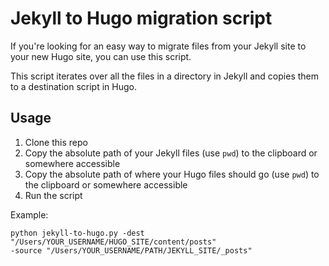 # Jekyll to Hugo migration script

If you're looking for an easy way to migrate files from your Jekyll site to your new Hugo site, you can use this script. 

This script iterates over all the files in a directory in Jekyll and copies them to a destination script in Hugo.

## Usage

1. Clone this repo
1. Copy the absolute path of your Jekyll files (use `pwd`) to the clipboard or somewhere accessible
1. Copy the absolute path of where your Hugo files should go (use `pwd`) to the clipboard or somewhere accessible
1. Run the script

Example:

```
python jekyll-to-hugo.py -dest "/Users/YOUR_USERNAME/HUGO_SITE/content/posts" 
-source "/Users/YOUR_USERNAME/PATH/JEKYLL_SITE/_posts"
```

